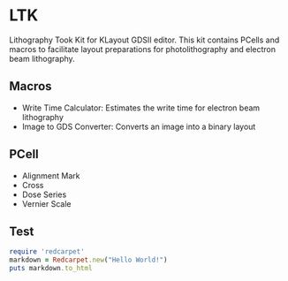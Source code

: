 # LTK
Lithography Took Kit for KLayout GDSII editor. This kit contains PCells and macros to facilitate layout preparations for photolithography and electron beam lithography.

## Macros
* Write Time Calculator:  Estimates the write time for electron beam lithography
* Image to GDS Converter: Converts an image into a binary layout

## PCell
* Alignment Mark
* Cross
* Dose Series
* Vernier Scale

## Test
```ruby
require 'redcarpet'
markdown = Redcarpet.new("Hello World!")
puts markdown.to_html
```
